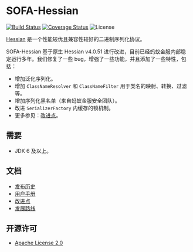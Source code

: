 # SOFA-Hessian

[![Build Status](https://travis-ci.org/sofastack/sofa-hessian.svg?branch=master)](https://travis-ci.org/sofastack/sofa-hessian)
[![Coverage Status](https://codecov.io/gh/sofastack/sofa-hessian/branch/master/graph/badge.svg)](https://codecov.io/gh/sofastack/sofa-hessian)
![License](https://img.shields.io/badge/license-Apache--2.0-green.svg)

[Hessian](http://hessian.caucho.com/#Java) 是一个性能较优且兼容性较好的二进制序列化协议。

SOFA-Hessian 基于原生 Hessian v4.0.51 进行改进，目前已经蚂蚁金服内部稳定运行多年。我们修复了一些 bug，增强了一些功能，并且添加了一些特性，包括：

- 增加泛化序列化。
- 增加 `ClassNameResolver` 和 `ClassNameFilter` 用于类名的映射、转换、过滤等。
- 增加序列化黑名单（来自蚂蚁金服安全团队）。
- 改进 `SerializerFactory` 内缓存的锁机制。
- 更多参见：[改进点](https://github.com/sofastack/sofa-hessian/wiki/Improvements)。

## 需要
 - JDK 6 及以上。

## 文档
 - [发布历史](https://github.com/sofastack/sofa-hessian/wiki/ReleaseNotes)
 - [用户手册](https://github.com/sofastack/sofa-hessian/wiki/UserGuide)
 - [改进点](https://github.com/sofastack/sofa-hessian/wiki/Improvements)
 - [发展路线](https://github.com/sofastack/sofa-hessian/wiki/RoadMap)

## 开源许可
 - [Apache License 2.0](https://github.com/sofastack/sofa-hessian/blob/master/LICENSE)
